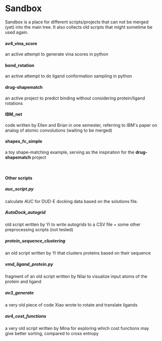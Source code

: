 # Sandbox

Sandbox is a place for different scripts/projects that can not be merged (yet) into the main tree. It also collects old scripts that might sometime be used again.


#### av4_vina_score
an active attempt to generate vina scores in python  

#### bond_rotation
an active attempt to do ligand conformation sampling in python

#### drug-shapematch
an active project to predict binding without considering protein/ligand rotations

#### IBM_net
code written by Ellen and Brian in one semester, referring to IBM's paper on analog of atomic convolutions (waiting to be merged)

#### shapes_fc_simple
a toy shape-matching example, serving as the inspiration for the **drug-shapematch** project

<br />

#### Other scripts
##### auc_script.py
calculate AUC for DUD-E docking data based on the solutions file.  
##### AutoDock_autogrid
old script written by Yi to write autogrids to a CSV file + some other preprocessing scripts (not tested)  
##### protein_sequence_clustering
an old script written by Yi that clusters proteins based on their sequence
##### vmd_ligand_protein.py
fragment of an old script written by Nilai to visualize input atoms of the protein and ligand
##### av3_generate
a very old piece of code Xiao wrote to rotate and translate ligands
##### av4_cost_functions
a very old script written by Mina for exploring which cost functions may give better sorting, compared to cross entropy  

